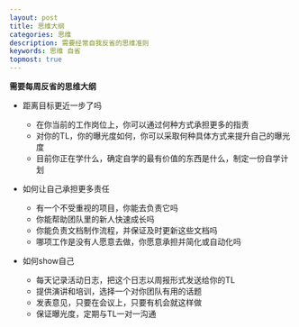 ```yaml
---
layout: post
title: 思维大纲
categories: 思维
description: 需要经常自我反省的思维准则
keywords: 思维 自省
topmost: true
---
```


**需要每周反省的思维大纲**

- 距离目标更近一步了吗
  - 在你当前的工作岗位上，你可以通过何种方式承担更多的指责
  - 对你的TL，你的曝光度如何，你可以采取何种具体方式来提升自己的曝光度
  - 目前你正在学什么，确定自学的最有价值的东西是什么，制定一份自学计划

- 如何让自己承担更多责任
  - 有一个不受重视的项目，你能去负责它吗
  - 你能帮助团队里的新人快速成长吗
  - 你能负责文档制作流程，并保证及时更新这些文档吗
  - 哪项工作是没有人愿意去做，你愿意承担并简化或自动化吗

- 如何show自己
  - 每天记录活动日志，把这个日志以周报形式发送给你的TL
  - 提供演讲和培训，选择一个对你团队有用的话题
  - 发表意见，只要在会议上，只要有机会就这样做
  - 保证曝光度，定期与TL一对一沟通